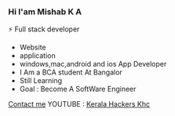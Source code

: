 ### Hi I'am Mishab K A

⚡ Full stack developer
- Website
- application
- windows,mac,android and ios App Developer
- I Am a BCA student At Bangalor
- Still Learning
- Goal : Become A SoftWare Engineer

[Contact me](#contact-me)
YOUTUBE : <a href="https://www.youtube.com/c/KeralaHackersKHC">Kerala Hackers Khc</a>



